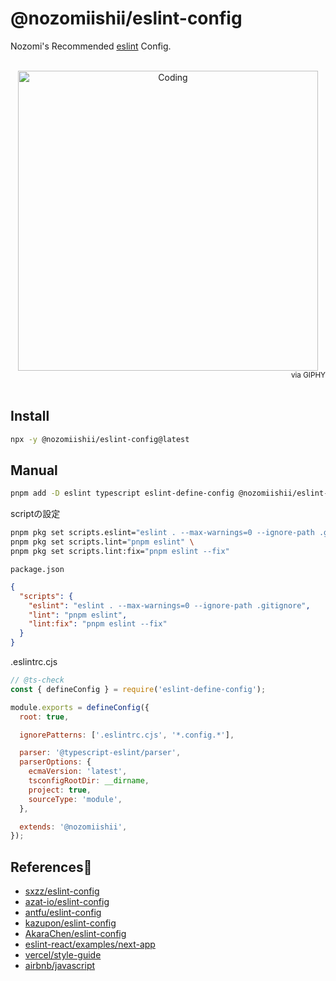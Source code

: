 # @nozomiishii/eslint-config

Nozomi's Recommended [eslint](https://eslint.org/) Config.

<!-- Main Image -->
<br>
<div align="center">
  <img src="https://media.giphy.com/media/FHEjBpiqMwSuA/giphy.gif" alt="Coding" width="480" />
</div>
<div align="right">
  <small>via GIPHY</small>
</div>
<br>

## Install

```bash
npx -y @nozomiishii/eslint-config@latest
```

## Manual

```bash
pnpm add -D eslint typescript eslint-define-config @nozomiishii/eslint-config && touch .eslintrc.cjs
```

scriptの設定

```bash
pnpm pkg set scripts.eslint="eslint . --max-warnings=0 --ignore-path .gitignore" \
pnpm pkg set scripts.lint="pnpm eslint" \
pnpm pkg set scripts.lint:fix="pnpm eslint --fix"
```

`package.json`

```json
{
  "scripts": {
    "eslint": "eslint . --max-warnings=0 --ignore-path .gitignore",
    "lint": "pnpm eslint",
    "lint:fix": "pnpm eslint --fix"
  }
}
```

.eslintrc.cjs

```js
// @ts-check
const { defineConfig } = require('eslint-define-config');

module.exports = defineConfig({
  root: true,

  ignorePatterns: ['.eslintrc.cjs', '*.config.*'],

  parser: '@typescript-eslint/parser',
  parserOptions: {
    ecmaVersion: 'latest',
    tsconfigRootDir: __dirname,
    project: true,
    sourceType: 'module',
  },

  extends: '@nozomiishii',
});
```

## References🙏

- [sxzz/eslint-config](https://github.com/sxzz/eslint-config)
- [azat-io/eslint-config](https://github.com/azat-io/eslint-config)
- [antfu/eslint-config](https://github.com/antfu/eslint-config)
- [kazupon/eslint-config](https://github.com/kazupon/eslint-config)
- [AkaraChen/eslint-config](https://github.com/AkaraChen/eslint-config)
- [eslint-react/examples/next-app](https://github.com/Rel1cx/eslint-react/blob/2.0.0-next/examples/next-app/eslint.config.js)
- [vercel/style-guide](https://github.com/vercel/style-guide)
- [airbnb/javascript](https://github.com/airbnb/javascript)
